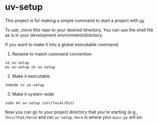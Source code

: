 # uv-setup

This project is for making a simple command to start a project with [uv](https://docs.astral.sh/uv/)

To use, clone this repo to your desired directory.
You can use the shell file as is in your development environment/directory.

If you want to make it into a global executable command,

1. Rename to match command convention
```
cd uv-setup
mv uv-setup.sh uv-setup
```

2. Make it executable
```
chmode +x uv-setup
```

3. Make it system-wide
```
sudo mv uv-setup /usr/local/bin/
```

Now you can go to your project directory that you're starting (e.g., `this/that/here`) and run `uv-setup`.
`here` is where your `main.py` will be.
